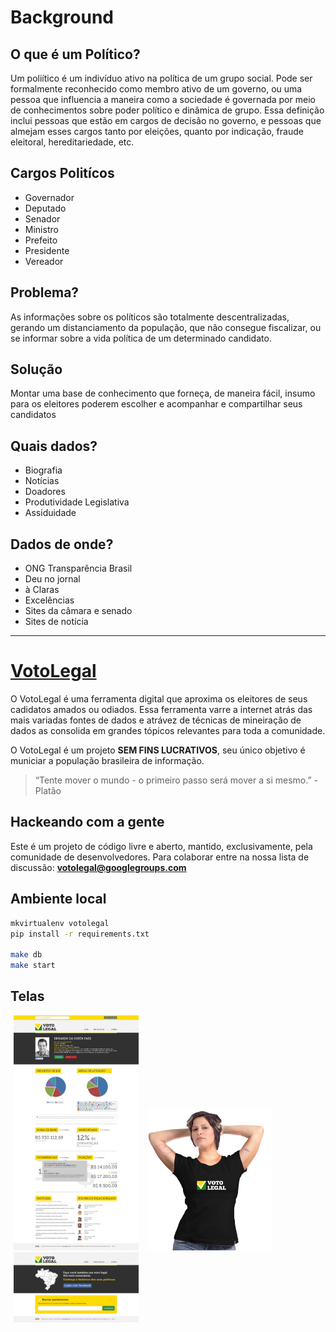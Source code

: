 # Background

## O que é um Político?

Um poliítico é um indivíduo ativo na política de um grupo social. Pode ser formalmente reconhecido como membro ativo de um governo, ou uma pessoa que influencia a maneira como a sociedade é governada por meio de conhecimentos sobre poder político e dinâmica de grupo. Essa definição inclui pessoas que estão em cargos de decisão no governo, e pessoas que almejam esses cargos tanto por eleições, quanto por indicação, fraude eleitoral, hereditariedade, etc.

## Cargos Politícos

* Governador
* Deputado
* Senador
* Ministro
* Prefeito
* Presidente
* Vereador

## Problema?

As informações sobre os políticos são totalmente descentralizadas, gerando um distanciamento da população, que não consegue fiscalizar, ou se informar sobre a vida política de um determinado candidato.

## Solução

Montar uma base de conhecimento que forneça, de maneira fácil, insumo para os eleitores poderem escolher e acompanhar e compartilhar seus candidatos

## Quais dados?

* Biografia
* Notícias
* Doadores
* Produtividade Legislativa
* Assiduidade

## Dados de onde?

* ONG Transparência Brasil
* Deu no jornal
* à Claras
* Excelências
* Sites da câmara e senado
* Sites de notícia

-------------

# [VotoLegal](http://votolegal.org)

O VotoLegal é uma ferramenta digital que aproxima os eleitores de seus cadidatos amados ou odiados. Essa ferramenta varre a internet atrás das mais variadas fontes de dados e atrávez de técnicas de mineiração de dados as consolida em grandes tópicos relevantes para toda a comunidade.

O VotoLegal é um projeto **SEM FINS LUCRATIVOS**, seu único objetivo é municiar a população brasileira de informação.

> “Tente mover o mundo - o primeiro passo será mover a si mesmo.” - Platão

## Hackeando com a gente

Este é um projeto de código livre e aberto, mantido, exclusivamente, pela comunidade de desenvolvedores. Para colaborar entre na nossa lista de discussão: **votolegal@googlegroups.com**

## Ambiente local

```bash
mkvirtualenv votolegal
pip install -r requirements.txt

make db
make start

```

## Telas

<img style='margin: 0 5px;' src='https://github.com/marcelnicolay/votolegal/raw/master/telas/PaginaPolitico_VotoLegal_20120905_V2.jpg' width='200' />
<img style='margin: 0 5px;' src='https://github.com/marcelnicolay/votolegal/raw/master/telas/camisa_feminina.jpg' width='200' />

<img style='margin: 0 5px;' src='https://github.com/marcelnicolay/votolegal/raw/master/telas/Home_VotoLegal_20120905_V2.jpg' width='200' />
